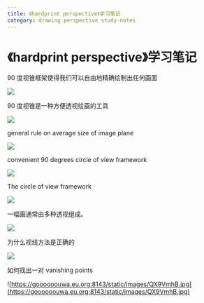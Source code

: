 ```yaml
---
title: 《hardprint perspective》学习笔记
category: drawing perspective study-notes
---
```


# 《hardprint perspective》学习笔记

90 度视锥框架使得我们可以自由地精确绘制出任何画面

![](https://goooooouwa.eu.org:8143/static/images/ok462AI.jpg)

90 度视锥是一种方便透视绘画的工具

![](https://goooooouwa.eu.org:8143/static/images/NGkoEAS.jpg)

general rule on average size of image plane

![](https://goooooouwa.eu.org:8143/static/images/argte7a.jpg)

convenient 90 degrees circle of view framework

![](https://goooooouwa.eu.org:8143/static/images/iRjbtia.jpg)

The circle of view framework

![](https://goooooouwa.eu.org:8143/static/images/4xy9Qt4.jpg)

一幅画通常由多种透视组成。

![](https://goooooouwa.eu.org:8143/static/images/ucP9i8X.jpg)

为什么视线方法是正确的

![](https://goooooouwa.eu.org:8143/static/images/zZQXu0H.jpg)

如何找出一对 vanishing points

![https://goooooouwa.eu.org:8143/static/images/QX9VmhB.jpg](https://goooooouwa.eu.org:8143/static/images/QX9VmhB.jpg)
